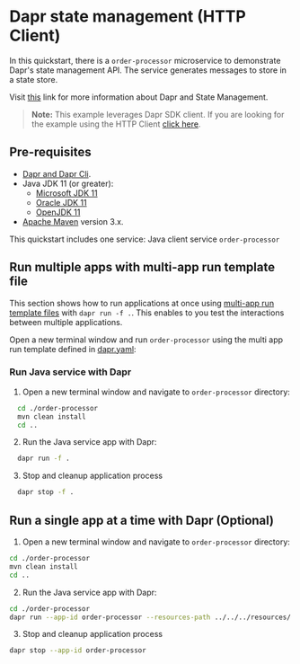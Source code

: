 # Dapr state management (HTTP Client)

In this quickstart, there is a `order-processor` microservice to demonstrate Dapr's state management API. The service generates messages to store in a state store.

Visit [this](https://docs.dapr.io/developing-applications/building-blocks/state-management/) link for more information about Dapr and State Management.

> **Note:** This example leverages Dapr SDK client.  If you are looking for the example using the HTTP Client [click here](../http/).

## Pre-requisites

* [Dapr and Dapr Cli](https://docs.dapr.io/getting-started/install-dapr-cli/).
* Java JDK 11 (or greater):
  * [Microsoft JDK 11](https://docs.microsoft.com/en-us/java/openjdk/download#openjdk-11)
  * [Oracle JDK 11](https://www.oracle.com/technetwork/java/javase/downloads/index.html#JDK11)
  * [OpenJDK 11](https://jdk.java.net/11/)
* [Apache Maven](https://maven.apache.org/install.html) version 3.x.

This quickstart includes one service: Java client service `order-processor`

## Run multiple apps with multi-app run template file

This section shows how to run applications at once using [multi-app run template files](https://docs.dapr.io/developing-applications/local-development/multi-app-dapr-run/multi-app-overview/) with `dapr run -f .`.  This enables to you test the interactions between multiple applications.

Open a new terminal window and run  `order-processor` using the multi app run template defined in [dapr.yaml](./dapr.yaml):

### Run Java service with Dapr

1. Open a new terminal window and navigate to `order-processor` directory:

<!-- STEP
name: Build Java file
-->

```bash
  cd ./order-processor
  mvn clean install
  cd ..
```

<!-- END_STEP -->

2. Run the Java service app with Dapr:

<!-- STEP
name: Run order-processor service
expected_stdout_lines:
  - '== APP - order-processor == Saving Order: 1'
  - '== APP - order-processor == Getting Order: 1'
  - '== APP - order-processor == Deleting Order: 1'
expected_stderr_lines:
output_match_mode: substring
match_order: none
background: true
sleep: 60
-->

```bash
  dapr run -f .
```

3. Stop and cleanup application process

```bash
  dapr stop -f .
```
<!-- END_STEP -->

## Run a single app at a time with Dapr (Optional)

1. Open a new terminal window and navigate to `order-processor` directory:

<!-- STEP
name: Build Java file
-->

```bash
cd ./order-processor
mvn clean install
cd ..
```

<!-- END_STEP -->
2. Run the Java service app with Dapr: 

<!-- STEP
name: Run order-processor service
expected_stdout_lines:
  - '== APP - order-processor == Saving Order: 1'
  - '== APP - order-processor == Getting Order: 1'
  - '== APP - order-processor == Deleting Order: 1'
  - "Exited App successfully"
expected_stderr_lines:
output_match_mode: substring
match_order: none
background: true
sleep: 60
-->

```bash
cd ./order-processor
dapr run --app-id order-processor --resources-path ../../../resources/ -- java -jar target/OrderProcessingService-0.0.1-SNAPSHOT.jar
```
<!-- END_STEP -->

3. Stop and cleanup application process

```bash
dapr stop --app-id order-processor
```
